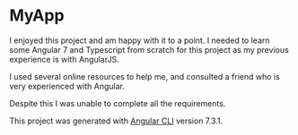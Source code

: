 # MyApp

I enjoyed this project and am happy with it to a point. I needed to learn some Angular 7 and Typescript from scratch for this project as my previous experience is with AngularJS.

I used several online resources to help me, and consulted a friend who is very experienced with Angular.

Despite this I was unable to complete all the requirements.

This project was generated with [Angular CLI](https://github.com/angular/angular-cli) version 7.3.1.
